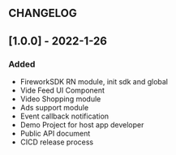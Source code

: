 ## CHANGELOG

## [1.0.0] - 2022-1-26

### Added

- FireworkSDK RN module, init sdk and global 
- Vide Feed UI Component
- Video Shopping module
- Ads support module
- Event callback notification
- Demo Project for host app developer
- Public API document
- CICD release process